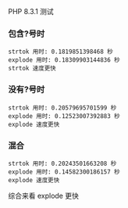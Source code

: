 
PHP 8.3.1 测试

### 包含?号时

```
strtok 用时: 0.1819851398468 秒
explode 用时: 0.18309903144836 秒
strtok 速度更快
```

### 没有?号时

```
strtok 用时: 0.20579695701599 秒
explode 用时: 0.12523007392883 秒
explode 速度更快
```

### 混合

```
strtok 用时: 0.20243501663208 秒
explode 用时: 0.14582300186157 秒
explode 速度更快
```


综合来看 explode 更快


